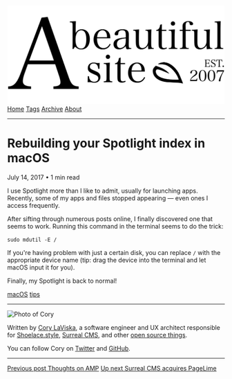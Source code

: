 <a href="../../index.html" class="header-link"><img src="../../images/logos/wordmark.svg" alt="A Beautiful Site" class="wordmark" /></a> <a href="../../index.html" class="nav-item">Home</a> <a href="../../tags/index.html" class="nav-item">Tags</a> <a href="../index.html" class="nav-item">Archive</a> <a href="../../about/index.html" class="nav-item">About</a>

---

# Rebuilding your Spotlight index in macOS

July 14, 2017 • 1 min read

I use Spotlight more than I like to admit, usually for launching apps. Recently, some of my apps and files stopped appearing — even ones I access frequently.

After sifting through numerous posts online, I finally discovered one that seems to work. Running this command in the terminal seems to do the trick:

    sudo mdutil -E /

If you're having problem with just a certain disk, you can replace `/` with the appropriate device name (tip: drag the device into the terminal and let macOS input it for you).

Finally, my Spotlight is back to normal!

<a href="../../tags/macOS/index-2.html" class="post-tag">macOS</a> <a href="../../tags/tips/index.html" class="post-tag">tips</a>

---

<img src="http://0.gravatar.com/avatar/bf1b3b95fd5b096a3592247c29667b33?s=512" alt="Photo of Cory" class="avatar avatar-small" />

Written by [Cory LaViska](../../index-4.html), a software engineer and UX architect responsible for [Shoelace.style](https://shoelace.style/), [Surreal CMS](https://www.surrealcms.com/), and other [open source things](https://github.com/claviska).

You can follow Cory on [Twitter](https://twitter.com/claviska) and [GitHub](https://github.com/claviska).

---

<a href="../thoughts-on-amp/index.html" class="post-nav-previous"><span class="small">Previous post</span> Thoughts on AMP</a> <a href="../surreal-cms-acquires-pagelime/index.html" class="post-nav-next"><span class="small">Up next</span> Surreal CMS acquires PageLime</a>
